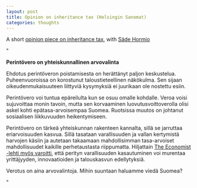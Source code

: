 ```yaml
---
layout: post
title: Opinion on inheritance tax (Helsingin Sanomat)
categories: thoughts
---
```

A short [opinion piece on inheritance tax](https://www.hs.fi/mielipide/art-2000011075979.html), with [Säde Hormio](https://shormio.wordpress.com/suomeksi/)

<!--more-->

"

**Perintövero on yhteiskunnallinen arvovalinta**

Ehdotus perintöveron poistamisesta on herättänyt paljon keskustelua. Puheenvuoroissa on korostunut taloustieteellinen näkökulma. Sen sijaan oikeudenmukaisuuteen liittyviä kysymyksiä ei juurikaan ole nostettu esiin. 

Perintövero voi tuntua epäreilulta kun se osuu omalle kohdalle. Veroa voisi sujuvoittaa monin tavoin, mutta sen korvaaminen luovutusvoittoverolla olisi askel kohti epätasa-arvoisempaa Suomea. Ruotsissa muutos on johtanut sosiaalisen liikkuvuuden heikentymiseen. 

Perintövero on tärkeä yhteiskunnan rakenteen kannalta, sillä se jarruttaa eriarvoisuuden kasvua. Sillä tasataan varallisuuden ja vallan kertymistä harvojen käsiin ja autetaan takaamaan mahdollisimman tasa-arvoiset mahdollisuudet kaikille perhetaustasta riippumatta. Hiljattain [The Economist -lehti myös varoitti](https://www.economist.com/leaders/2025/02/27/inheriting-is-becoming-nearly-as-important-as-working?giftId=887dbe1b-506b-4584-8330-514ea24be05d&utm_campaign=gifted_article), että perityn varallisuuden kasautuminen voi murentaa yrittäjyyden, innovaatioiden ja talouskasvun edellytyksiä. 
 
Verotus on aina arvovalintoja. Mihin suuntaan haluamme viedä Suomea?

"